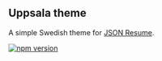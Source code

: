 ## Uppsala theme 
A simple Swedish theme for [JSON Resume](http://jsonresume.org/).

[![npm version](https://badge.fury.io/js/jsonresume-theme-uppsala.svg)](http://badge.fury.io/js/jsonresume-theme-uppsala)
